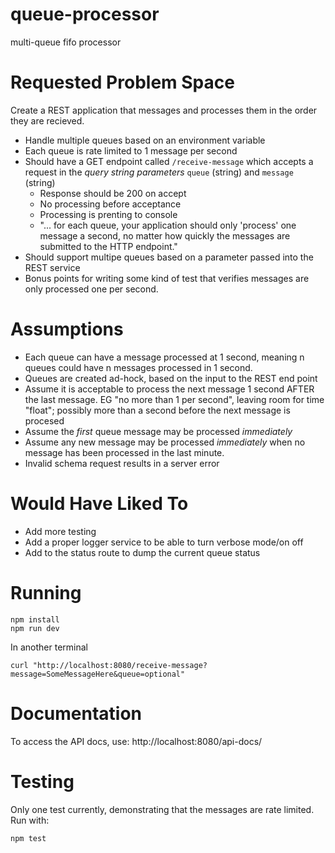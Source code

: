 # queue-processor
multi-queue fifo processor


# Requested Problem Space
Create a REST application that messages and processes them in the order they are recieved.
* Handle multiple queues based on an environment variable
* Each queue is rate limited to 1 message per second
* Should have a GET endpoint called `/receive-message` which accepts a request in the _query string parameters_ `queue` (string) and `message` (string)
    * Response should be 200 on accept
    * No processing before acceptance
    * Processing is prenting to console
    * "... for each queue, your application should only 'process' one message a second, no matter how quickly the messages are submitted to the HTTP endpoint."
* Should support multipe queues based on a parameter passed into the REST service
* Bonus points for writing some kind of test that verifies messages are only processed one per second.

# Assumptions
* Each queue can have a message processed at 1 second, meaning n queues could have n messages processed in 1 second.
* Queues are created ad-hock, based on the input to the REST end point
* Assume it is acceptable to process the next message 1 second AFTER the last message. EG "no more than 1 per second", leaving room for time "float"; possibly more than a second before the next message is procesed
* Assume the _first_ queue message may be processed _immediately_
* Assume any new message may be processed _immediately_ when no message has been processed in the last minute.
* Invalid schema request results in a server error

# Would Have Liked To
* Add more testing
* Add a proper logger service to be able to turn verbose mode/on off
* Add to the status route to dump the current queue status

# Running
```
npm install
npm run dev
```
In another terminal
```
curl "http://localhost:8080/receive-message?message=SomeMessageHere&queue=optional"
```

# Documentation
To access the API docs, use:
http://localhost:8080/api-docs/

# Testing
Only one test currently, demonstrating that the messages are rate limited.  Run with:
```
npm test
```